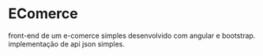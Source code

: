 # EComerce

front-end de um e-comerce simples desenvolvido com angular e bootstrap.
implementação de api json simples.
